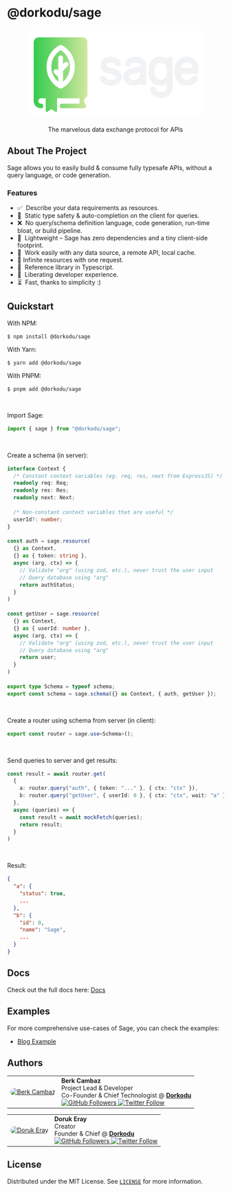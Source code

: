 # @dorkodu/sage

<p align="center">
  <a href="https://dorkodu.com/sage">
    <img alt="Sage" src="resources/sage-M-light.png" style="height: 200px !important; margin: 5px auto !important;" />
  </a>
</p>

<p align="center">
  The marvelous data exchange protocol for APIs
</p>

## About The Project

Sage allows you to easily build & consume fully typesafe APIs, without a query language, or code generation.

### Features

- ✅&nbsp; Describe your data requirements as resources.
- 🔐&nbsp; Static type safety & auto-completion on the client for queries.
- ❌&nbsp; No query/schema definition language, code generation, run-time bloat, or build pipeline.
- 🍃&nbsp; Lightweight – Sage has zero dependencies and a tiny client-side footprint.
- 🔗&nbsp; Work easily with any data source, a remote API, local cache.
- 📨 Infinite resources with one request.
- 🔋&nbsp; Reference library in Typescript.
- 🗽&nbsp; Liberating developer experience.
- ⏳&nbsp; Fast, thanks to simplicity :)

## Quickstart

With NPM:
```console
$ npm install @dorkodu/sage
```

With Yarn:
```console
$ yarn add @dorkodu/sage
```

With PNPM:
```console
$ pnpm add @dorkodu/sage
```

<br>

Import Sage:
```ts
import { sage } from "@dorkodu/sage";
```

<br>

Create a schema (in server):
```ts
interface Context {
  /* Constant context variables (eg. req, res, next from ExpressJS) */
  readonly req: Req;
  readonly res: Res;
  readonly next: Next;

  /* Non-constant context variables that are useful */
  userId?: number;
}

const auth = sage.resource(
  {} as Context,
  {} as { token: string },
  async (arg, ctx) => {
    // Validate "arg" (using zod, etc.), never trust the user input
    // Query database using "arg"
    return authStatus;
  }
)

const getUser = sage.resource(
  {} as Context,
  {} as { userId: number },
  async (arg, ctx) => {
    // Validate "arg" (using zod, etc.), never trust the user input
    // Query database using "arg"
    return user;
  }
)

export type Schema = typeof schema;
export const schema = sage.schema({} as Context, { auth, getUser });
```

<br>

Create a router using schema from server (in client):
```ts
export const router = sage.use<Schema>();
```

<br>

Send queries to server and get results:
```ts
const result = await router.get(
  {
    a: router.query("auth", { token: "..." }, { ctx: "ctx" }),
    b: router.query("getUser", { userId: 0 }, { ctx: "ctx", wait: "a" }),
  },
  async (queries) => {
    const result = await mockFetch(queries);
    return result;
  }
)
```

<br>

Result:
```json
{
  "a": {
    "status": true,
    ...
  },
  "b": {
    "id": 0,
    "name": "Sage",
    ...
  }
}
```

## Docs

Check out the full docs here: [Docs](DOCS.md)

## Examples

For more comprehensive use-cases of Sage, you can check the examples:
- [Blog Example](examples/blog)

## Authors

<table>
  <tr>
    <td align="center">
      <a href="https://berk.dorkodu.com">
        <img src="https://avatars.githubusercontent.com/u/50113500?v=4" width="100px;" style="border-radius:100px;" alt="Berk Cambaz"/>
        <br />
      </a>
    </td>
    <td>
			<b>Berk Cambaz</b>
      <br>
      Project Lead & Developer
			<br>
      Co-Founder & Chief Technologist @ <b><a href="https://dorkodu.com">Dorkodu</a></b>
			<br>
      <a href="https://github.com/berkcambaz">
      	<img alt="GitHub Followers" src="https://img.shields.io/github/followers/berkcambaz?label=%40berkcambaz&style=social">
			</a>
      <a href="https://twitter.com/bercrobat">
				<img alt="Twitter Follow" src="https://img.shields.io/twitter/follow/bercrobat?style=social">
			</a>
    </td>
  </tr>
</table>

<table>
  <tr>
    <td align="center">
      <a href="https://doruk.dorkodu.com">
        <img src="https://avatars.githubusercontent.com/u/68155490?v=4" width="100px;" style="border-radius:100px;" alt="Doruk Eray"/>
        <br />
      </a>
    </td>
    <td>
			<b>Doruk Eray</b>
      <br>
      Creator
			<br>
      Founder & Chief @ <b><a href="https://dorkodu.com">Dorkodu</a></b>
			<br>
      <a href="https://github.com/dorukeray">
      	<img alt="GitHub Followers" src="https://img.shields.io/github/followers/dorukeray?label=%40dorukeray&style=social">
			</a>
      <a href="https://twitter.com/d0rukeray">
				<img alt="Twitter Follow" src="https://img.shields.io/twitter/follow/d0rukeray?style=social">
			</a>
    </td>
  </tr>
</table>

## License

Distributed under the MIT License. See [`LICENSE`](LICENSE) for more information.
